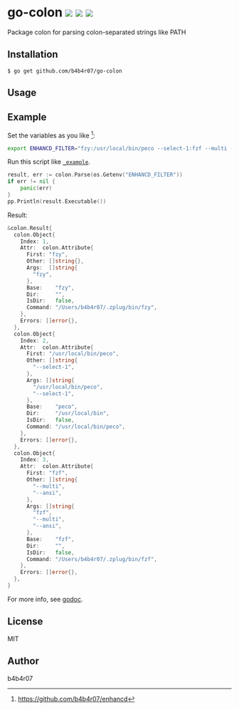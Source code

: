 go-colon [![][travis-badge]][travis-link] [![][license-badge]][license-link] [![][godoc-badge]][godoc-link]
========

Package colon for parsing colon-separated strings like PATH

## Installation

```console
$ go get github.com/b4b4r07/go-colon
```

## Usage

## Example

Set the variables as you like [^1]:

```bash
export ENHANCD_FILTER="fzy:/usr/local/bin/peco --select-1:fzf --multi --ansi:zaw"
```

Run this script like [`_example`](_example/main.go).

```go
result, err := colon.Parse(os.Getenv("ENHANCD_FILTER"))
if err != nil {
    panic(err)
}
pp.Println(result.Executable())
```

Result:

```go
&colon.Result{
  colon.Object{
    Index: 1,
    Attr:  colon.Attribute{
      First: "fzy",
      Other: []string{},
      Args:  []string{
        "fzy",
      },
      Base:    "fzy",
      Dir:     "",
      IsDir:   false,
      Command: "/Users/b4b4r07/.zplug/bin/fzy",
    },
    Errors: []error{},
  },
  colon.Object{
    Index: 2,
    Attr:  colon.Attribute{
      First: "/usr/local/bin/peco",
      Other: []string{
        "--select-1",
      },
      Args: []string{
        "/usr/local/bin/peco",
        "--select-1",
      },
      Base:    "peco",
      Dir:     "/usr/local/bin",
      IsDir:   false,
      Command: "/usr/local/bin/peco",
    },
    Errors: []error{},
  },
  colon.Object{
    Index: 3,
    Attr:  colon.Attribute{
      First: "fzf",
      Other: []string{
        "--multi",
        "--ansi",
      },
      Args: []string{
        "fzf",
        "--multi",
        "--ansi",
      },
      Base:    "fzf",
      Dir:     "",
      IsDir:   false,
      Command: "/Users/b4b4r07/.zplug/bin/fzf",
    },
    Errors: []error{},
  },
}
```

For more info, see [godoc][godoc-link].

## License

MIT

## Author

b4b4r07

[^1]: https://github.com/b4b4r07/enhancd

[travis-badge]: http://img.shields.io/travis/b4b4r07/go-colon.svg?style=flat-square
[travis-link]: https://travis-ci.org/b4b4r07/go-colon

[license-badge]: http://img.shields.io/badge/license-MIT-blue.svg?style=flat-square
[license-link]: https://github.com/b4b4r07/go-colon/blob/master/LICENSE

[godoc-badge]: http://img.shields.io/badge/go-documentation-blue.svg?style=flat-square
[godoc-link]: http://godoc.org/github.com/b4b4r07/go-colon
